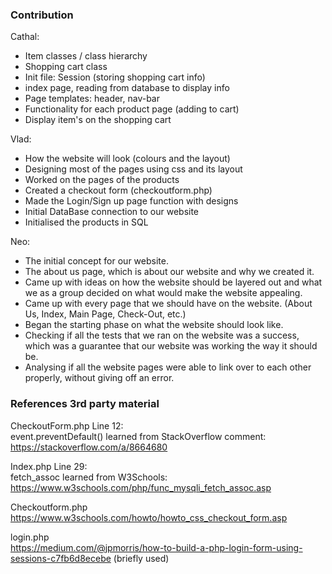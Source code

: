 <h3>Contribution</h3>

Cathal:
- Item classes / class hierarchy
- Shopping cart class
- Init file: Session (storing shopping cart info)
- index page, reading from database to display info
- Page templates: header, nav-bar
- Functionality for each product page (adding to cart)
- Display item's on the shopping cart


Vlad:
- How the website will look (colours and the layout)
- Designing most of the pages using css and its layout
- Worked on the pages of the products
- Created a checkout form (checkoutform.php) 
- Made the Login/Sign up page function with designs
- Initial DataBase connection to our website
- Initialised the products in SQL 


Neo:
- The initial concept for our website.
- The about us page, which is about our website and why we created it.
- Came up with ideas on how the website should be layered out and what we as a group decided on what would make the website appealing.
- Came up with every page that we should have on the website. (About Us, Index, Main Page, Check-Out, etc.)
- Began the starting phase on what the website should look like.
- Checking if all the tests that we ran on the website was a success, which was a guarantee that our website was working the way it should be.
- Analysing if all the website pages were able to link over to each other properly, without giving off an error.



<h3>References 3rd party material</h3>

CheckoutForm.php Line 12:<br>
event.preventDefault() learned from StackOverflow comment: https://stackoverflow.com/a/8664680

Index.php Line 29:<br>
fetch_assoc learned from W3Schools: https://www.w3schools.com/php/func_mysqli_fetch_assoc.asp

Checkoutform.php <br>
https://www.w3schools.com/howto/howto_css_checkout_form.asp

login.php <br>
https://medium.com/@jpmorris/how-to-build-a-php-login-form-using-sessions-c7fb6d8ecebe (briefly used)
